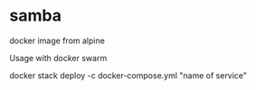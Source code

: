 # samba
docker image from alpine


Usage with docker swarm

docker stack deploy -c docker-compose.yml "name of service"
